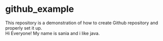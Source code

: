 # github_example
This repository is a demonstration of how to create Github repository and properly set it up.  
Hi Everyone!
My name is sania and i like java.
